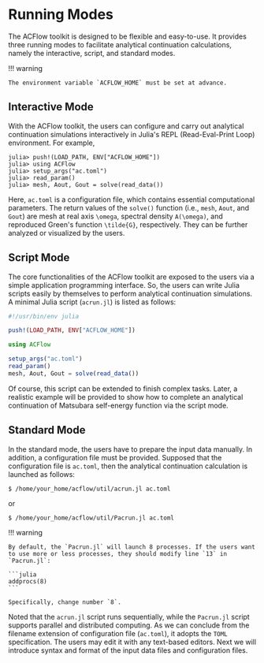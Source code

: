 # Running Modes

The ACFlow toolkit is designed to be flexible and easy-to-use. It provides three running modes to facilitate analytical continuation calculations, namely the interactive, script, and standard modes.

!!! warning

    The environment variable `ACFLOW_HOME` must be set at advance.

## Interactive Mode

With the ACFlow toolkit, the users can configure and carry out analytical continuation simulations interactively in Julia's REPL (Read-Eval-Print Loop) environment. For example,

```julia-repl
julia> push!(LOAD_PATH, ENV["ACFLOW_HOME"])
julia> using ACFlow
julia> setup_args("ac.toml")
julia> read_param()
julia> mesh, Aout, Gout = solve(read_data())
```

Here, `ac.toml` is a configuration file, which contains essential computational parameters. The return values of the `solve()` function (i.e., `mesh`, `Aout`, and `Gout`) are mesh at real axis ``\omega``, spectral density ``A(\omega)``, and reproduced Green's function ``\tilde{G}``, respectively. They can be further analyzed or visualized by the users.

## Script Mode

The core functionalities of the ACFlow toolkit are exposed to the users via a simple application programming interface. So, the users can write Julia scripts easily by themselves to perform analytical continuation simulations. A minimal Julia script (`acrun.jl`) is listed as follows:

```julia
#!/usr/bin/env julia

push!(LOAD_PATH, ENV["ACFLOW_HOME"])

using ACFlow

setup_args("ac.toml")
read_param()
mesh, Aout, Gout = solve(read_data())
```

Of course, this script can be extended to finish complex tasks. Later, a realistic example will be provided to show how to complete an analytical continuation of Matsubara self-energy function via the script mode.

## Standard Mode

In the standard mode, the users have to prepare the input data manually. In addition, a configuration file must be provided. Supposed that the configuration file is `ac.toml`, then the analytical continuation calculation is launched as follows:

```shell
$ /home/your_home/acflow/util/acrun.jl ac.toml
```

or

```shell
$ /home/your_home/acflow/util/Pacrun.jl ac.toml
```

!!! warning

    By default, the `Pacrun.jl` will launch 8 processes. If the users want to use more or less processes, they should modify line `13` in `Pacrun.jl`:

    ```julia
    addprocs(8)
    ```

    Specifically, change number `8`.

Noted that the `acrun.jl` script runs sequentially, while the `Pacrun.jl` script supports parallel and distributed computing. As we can conclude from the filename extension of configuration file (`ac.toml`), it adopts the `TOML` specification. The users may edit it with any text-based editors. Next we will introduce syntax and format of the input data files and configuration files.
